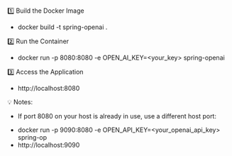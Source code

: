 1️⃣ Build the Docker Image
*    docker build -t spring-openai .

2️⃣ Run the Container
*    docker run -p 8080:8080 -e OPEN_AI_KEY=<your_key> spring-openai

3️⃣ Access the Application
*   http://localhost:8080

💡 Notes:

- If port 8080 on your host is already in use, use a different host port:

*   docker run -p 9090:8080 -e OPEN_API_KEY=<your_openai_api_key> spring-op
*   http://localhost:9090